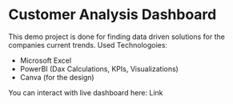 # Customer Analysis Dashboard

This demo project is done for finding data driven solutions for the companies current trends. 
Used Technologoies: 
- Microsoft Excel 
- PowerBI (Dax Calculations, KPIs, Visualizations) 
- Canva (for the design)

You can interact with live dashboard here: Link
